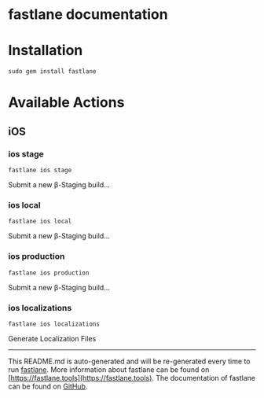 fastlane documentation
================
# Installation
```
sudo gem install fastlane
```
# Available Actions
## iOS
### ios stage
```
fastlane ios stage
```
Submit a new β-Staging build...
### ios local
```
fastlane ios local
```
Submit a new β-Staging build...
### ios production
```
fastlane ios production
```
Submit a new β-Staging build...
### ios localizations
```
fastlane ios localizations
```
Generate Localization Files

----

This README.md is auto-generated and will be re-generated every time to run [fastlane](https://fastlane.tools).
More information about fastlane can be found on [https://fastlane.tools](https://fastlane.tools).
The documentation of fastlane can be found on [GitHub](https://github.com/fastlane/fastlane/tree/master/fastlane).